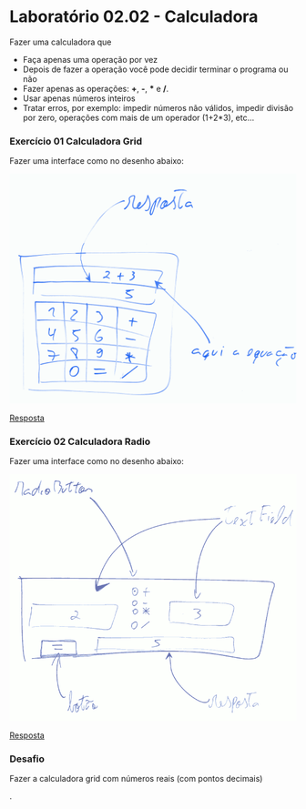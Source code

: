 # Laboratório 02.02 - Calculadora

Fazer uma calculadora que
- Faça apenas uma operação por vez
- Depois de fazer a operação você pode decidir terminar o programa ou não
- Fazer apenas as operações: **+**, **-**, **\*** e **/**.
- Usar apenas números inteiros
- Tratar erros, por exemplo: impedir números não válidos, impedir divisão por zero, operações com mais de um operador (1+2*3), etc...

### Exercício 01 Calculadora Grid

Fazer uma interface como no desenho abaixo:

<img src="calculadora_grid.png" alt="drawing" width="800"/>


[Resposta](https://github.com/viniciusdenovaes/Unip222ALPOO/tree/master/Lab02.02/src/calculadora_grid)


### Exercício 02 Calculadora Radio

Fazer uma interface como no desenho abaixo:

<img src="calculadora_radio.png" alt="drawing" width="800"/>

[Resposta](https://github.com/viniciusdenovaes/Unip222ALPOO/tree/master/Lab02.02/src/calculadora_radio)


### Desafio

Fazer a calculadora grid com números reais (com pontos decimais)















.
